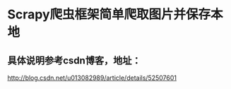 Scrapy爬虫框架简单爬取图片并保存本地
===================

## 具体说明参考csdn博客，地址：   
http://blog.csdn.net/u013082989/article/details/52507601
